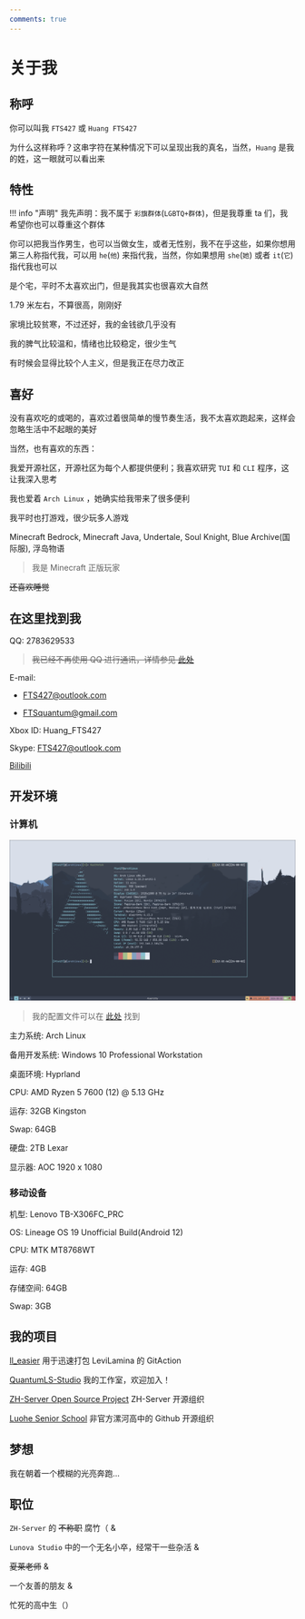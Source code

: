 ```yaml
---
comments: true
---
```


# 关于我

## 称呼

你可以叫我 `FTS427` 或 `Huang FTS427`

为什么这样称呼？这串字符在某种情况下可以呈现出我的真名，当然，`Huang` 是我的姓，这一眼就可以看出来

## 特性

!!! info "声明"
    我先声明：我不属于 `彩旗群体`(`LGBTQ+群体`)，但是我尊重 ta 们，我希望你也可以尊重这个群体

你可以把我当作男生，也可以当做女生，或者无性别，我不在乎这些，如果你想用第三人称指代我，可以用 `he`(`他`) 来指代我，当然，你如果想用 `she`(`她`) 或者 `it`(`它`) 指代我也可以

是个宅，平时不太喜欢出门，但是我其实也很喜欢大自然

1.79 米左右，不算很高，刚刚好

家境比较贫寒，不过还好，我的金钱欲几乎没有

我的脾气比较温和，情绪也比较稳定，很少生气

有时候会显得比较个人主义，但是我正在尽力改正

## 喜好

没有喜欢吃的或喝的，喜欢过着很简单的慢节奏生活，我不太喜欢跑起来，这样会忽略生活中不起眼的美好

当然，也有喜欢的东西：

我爱开源社区，开源社区为每个人都提供便利；我喜欢研究 `TUI` 和 `CLI` 程序，这让我深入思考

我也爱着 `Arch Linux` ，她确实给我带来了很多便利

我平时也打游戏，很少玩多人游戏

Minecraft Bedrock, Minecraft Java, Undertale, Soul Knight, Blue Archive(国际服), 浮岛物语

> 我是 Minecraft 正版玩家

~~还喜欢睡觉~~

## 在这里找到我

QQ: 2783629533

> ~~我已经不再使用 QQ 进行通讯，详情参见 [此处](./blog/posts/250223.md)~~

E-mail:

- <FTS427@outlook.com>

- <FTSquantum@gmail.com>

Xbox ID: Huang_FTS427

Skype: <FTS427@outlook.com>

[Bilibili](https://space.bilibili.com/1978537245)

## 开发环境

### 计算机

![screenshot](assets/my_computer.png)

> 我的配置文件可以在 [此处](https://github.com/FTS427/dotfile) 找到

主力系统: Arch Linux

备用开发系统: Windows 10 Professional Workstation

桌面环境: Hyprland

CPU: AMD Ryzen 5 7600 (12) @ 5.13 GHz

运存: 32GB Kingston

Swap: 64GB

硬盘: 2TB Lexar

显示器: AOC 1920 x 1080

### 移动设备

机型: Lenovo TB-X306FC_PRC

OS: Lineage OS 19 Unofficial Build(Android 12)

CPU: MTK MT8768WT

运存: 4GB

存储空间: 64GB

Swap: 3GB

## 我的项目

[ll_easier](https://github.com/ZH-Server/ll_easier) 用于迅速打包 LeviLamina 的 GitAction

[QuantumLS-Studio](https://github.com/QuantumLS-Studio) 我的工作室，欢迎加入！

[ZH-Server Open Source Project](https://github.com/ZH-Server) ZH-Server 开源组织

[Luohe Senior School](https://github.com/Luohe-Senior-School) 非官方漯河高中的 Github 开源组织

## 梦想

我在朝着一个模糊的光亮奔跑...

## 职位

`ZH-Server` 的 ~~不称职~~ 腐竹（ &

`Lunova Studio` 中的一个无名小卒，经常干一些杂活 &

~~夏莱老师~~ &

一个友善的朋友 &

忙死的高中生（）
